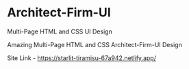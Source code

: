 # Architect-Firm-UI
Multi-Page HTML and CSS UI Design

Amazing Multi-Page HTML and CSS Architect-Firm-UI Design

Site Link - https://starlit-tiramisu-67a942.netlify.app/
